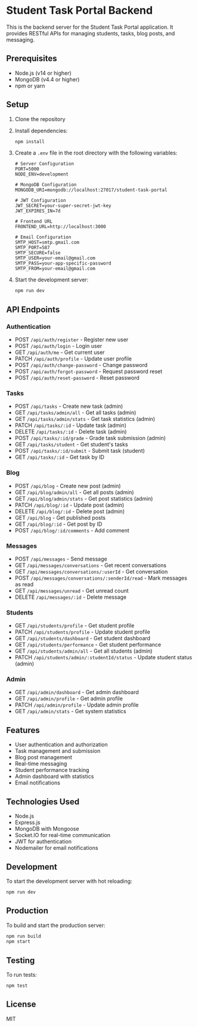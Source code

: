 # Student Task Portal Backend

This is the backend server for the Student Task Portal application. It provides RESTful APIs for managing students, tasks, blog posts, and messaging.

## Prerequisites

- Node.js (v14 or higher)
- MongoDB (v4.4 or higher)
- npm or yarn

## Setup

1. Clone the repository
2. Install dependencies:
   ```bash
   npm install
   ```
3. Create a `.env` file in the root directory with the following variables:
   ```
   # Server Configuration
   PORT=5000
   NODE_ENV=development

   # MongoDB Configuration
   MONGODB_URI=mongodb://localhost:27017/student-task-portal

   # JWT Configuration
   JWT_SECRET=your-super-secret-jwt-key
   JWT_EXPIRES_IN=7d

   # Frontend URL
   FRONTEND_URL=http://localhost:3000

   # Email Configuration
   SMTP_HOST=smtp.gmail.com
   SMTP_PORT=587
   SMTP_SECURE=false
   SMTP_USER=your-email@gmail.com
   SMTP_PASS=your-app-specific-password
   SMTP_FROM=your-email@gmail.com
   ```

4. Start the development server:
   ```bash
   npm run dev
   ```

## API Endpoints

### Authentication
- POST `/api/auth/register` - Register new user
- POST `/api/auth/login` - Login user
- GET `/api/auth/me` - Get current user
- PATCH `/api/auth/profile` - Update user profile
- POST `/api/auth/change-password` - Change password
- POST `/api/auth/forgot-password` - Request password reset
- POST `/api/auth/reset-password` - Reset password

### Tasks
- POST `/api/tasks` - Create new task (admin)
- GET `/api/tasks/admin/all` - Get all tasks (admin)
- GET `/api/tasks/admin/stats` - Get task statistics (admin)
- PATCH `/api/tasks/:id` - Update task (admin)
- DELETE `/api/tasks/:id` - Delete task (admin)
- POST `/api/tasks/:id/grade` - Grade task submission (admin)
- GET `/api/tasks/student` - Get student's tasks
- POST `/api/tasks/:id/submit` - Submit task (student)
- GET `/api/tasks/:id` - Get task by ID

### Blog
- POST `/api/blog` - Create new post (admin)
- GET `/api/blog/admin/all` - Get all posts (admin)
- GET `/api/blog/admin/stats` - Get post statistics (admin)
- PATCH `/api/blog/:id` - Update post (admin)
- DELETE `/api/blog/:id` - Delete post (admin)
- GET `/api/blog` - Get published posts
- GET `/api/blog/:id` - Get post by ID
- POST `/api/blog/:id/comments` - Add comment

### Messages
- POST `/api/messages` - Send message
- GET `/api/messages/conversations` - Get recent conversations
- GET `/api/messages/conversations/:userId` - Get conversation
- POST `/api/messages/conversations/:senderId/read` - Mark messages as read
- GET `/api/messages/unread` - Get unread count
- DELETE `/api/messages/:id` - Delete message

### Students
- GET `/api/students/profile` - Get student profile
- PATCH `/api/students/profile` - Update student profile
- GET `/api/students/dashboard` - Get student dashboard
- GET `/api/students/performance` - Get student performance
- GET `/api/students/admin/all` - Get all students (admin)
- PATCH `/api/students/admin/:studentId/status` - Update student status (admin)

### Admin
- GET `/api/admin/dashboard` - Get admin dashboard
- GET `/api/admin/profile` - Get admin profile
- PATCH `/api/admin/profile` - Update admin profile
- GET `/api/admin/stats` - Get system statistics

## Features

- User authentication and authorization
- Task management and submission
- Blog post management
- Real-time messaging
- Student performance tracking
- Admin dashboard with statistics
- Email notifications

## Technologies Used

- Node.js
- Express.js
- MongoDB with Mongoose
- Socket.IO for real-time communication
- JWT for authentication
- Nodemailer for email notifications

## Development

To start the development server with hot reloading:
```bash
npm run dev
```

## Production

To build and start the production server:
```bash
npm run build
npm start
```

## Testing

To run tests:
```bash
npm test
```

## License

MIT 